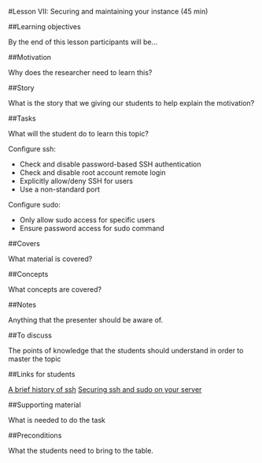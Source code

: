 #Lesson VII: Securing and maintaining your instance (45 min)

##Learning objectives 

By the end of this lesson participants will be...

##Motivation 

Why does the researcher need to learn this?

##Story

What is the story that we giving our students to help explain the motivation?

##Tasks

What will the student do to learn this topic?

Configure ssh:

* Check and disable password-based SSH authentication
* Check and disable root account remote login
* Explicitly allow/deny SSH for users
* Use a non-standard port

Configure sudo:

* Only allow sudo access for specific users
* Ensure password access for sudo command

##Covers

What material is covered?

##Concepts

What concepts are covered?

##Notes 

Anything that the presenter should be aware of.

##To discuss 

The points of knowledge that the students should understand in order to master the topic

##Links for students 

[A brief history of ssh](https://servercheck.in/blog/brief-history-ssh-and-remote-access)
[Securing ssh and sudo on your server](http://lowendbox.com/blog/securing-your-server-ssh-and-sudo/)


##Supporting material 

What is needed to do the task

##Preconditions 

What the students need to bring to the table.


